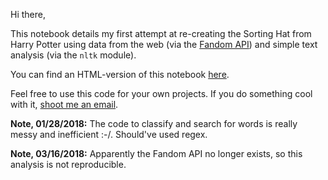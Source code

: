 Hi there,

This notebook details my first attempt at re-creating the Sorting Hat from Harry Potter using data from the web (via the [Fandom API](http://api.wikia.com/wiki/Quick_Start)) and simple text analysis (via the `nltk` module). 

You can find an HTML-version of this notebook [here](http://blog.yhat.com/posts/harry-potter-classification.html).

Feel free to use this code for your own projects. If you do something cool with it, [shoot me an email](<mailto:bryan.berend@gmail.com>). 

**Note, 01/28/2018:** The code to classify and search for words is really messy and inefficient :-/. Should've used regex.

**Note, 03/16/2018:** Apparently the Fandom API no longer exists, so this analysis is not reproducible. 
